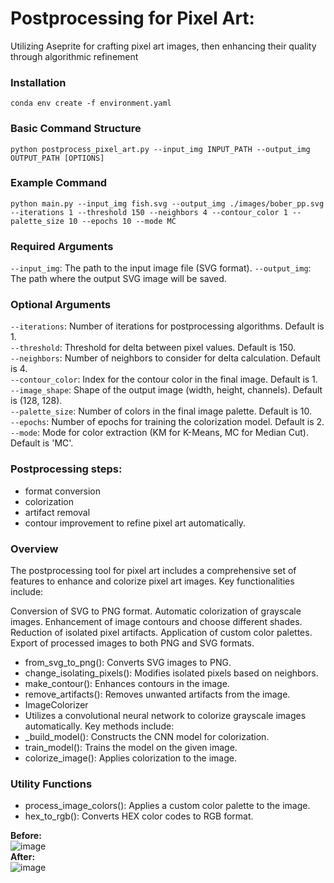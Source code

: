 # Postprocessing for Pixel Art:

Utilizing Aseprite for crafting pixel art images, then enhancing their quality through algorithmic refinement


### Installation
`conda env create -f environment.yaml`

### Basic Command Structure
`python postprocess_pixel_art.py --input_img INPUT_PATH --output_img OUTPUT_PATH [OPTIONS]`

### Example Command
`python main.py --input_img fish.svg --output_img ./images/bober_pp.svg --iterations 1 --threshold 150 --neighbors 4 --contour_color 1 --palette_size 10 --epochs 10 --mode MC`

### Required Arguments
`--input_img`: The path to the input image file (SVG format).
`--output_img`: The path where the output SVG image will be saved.

### Optional Arguments
`--iterations`: Number of iterations for postprocessing algorithms. Default is 1.<br>
`--threshold`: Threshold for delta between pixel values. Default is 150.<br>
`--neighbors`: Number of neighbors to consider for delta calculation. Default is 4.<br>
`--contour_color`: Index for the contour color in the final image. Default is 1.<br>
`--image_shape`: Shape of the output image (width, height, channels). Default is (128, 128).<br>
`--palette_size`: Number of colors in the final image palette. Default is 10.<br>
`--epochs`: Number of epochs for training the colorization model. Default is 2.<br>
`--mode`: Mode for color extraction (KM for K-Means, MC for Median Cut). Default is 'MC'.<br>




### Postprocessing steps:
- format conversion
- colorization
- artifact removal
- contour improvement to refine pixel art automatically.

### Overview
The postprocessing tool for pixel art includes a comprehensive set of features to enhance and colorize pixel art images. Key functionalities include:

Conversion of SVG to PNG format.
Automatic colorization of grayscale images.
Enhancement of image contours and choose different shades.
Reduction of isolated pixel artifacts.
Application of custom color palettes.
Export of processed images to both PNG and SVG formats.


- from_svg_to_png(): Converts SVG images to PNG.
- change_isolating_pixels(): Modifies isolated pixels based on neighbors.
- make_contour(): Enhances contours in the image.
- remove_artifacts(): Removes unwanted artifacts from the image.
- ImageColorizer
- Utilizes a convolutional neural network to colorize grayscale images automatically. Key methods include:
- _build_model(): Constructs the CNN model for colorization.
- train_model(): Trains the model on the given image.
- colorize_image(): Applies colorization to the image.
  
### Utility Functions
- process_image_colors(): Applies a custom color palette to the image.
- hex_to_rgb(): Converts HEX color codes to RGB format.

**Before:**<br>
![image](https://github.com/Kimiko12/Postprocess_for_PixelArt_images/assets/79062452/fd758fbc-44d1-4f1f-a597-0efa20fa5239)<br>
**After:**<br>
![image](https://github.com/Kimiko12/Postprocess_for_PixelArt_images/assets/79062452/7f81c576-9537-479f-844e-100d8fcb8bb6) 
